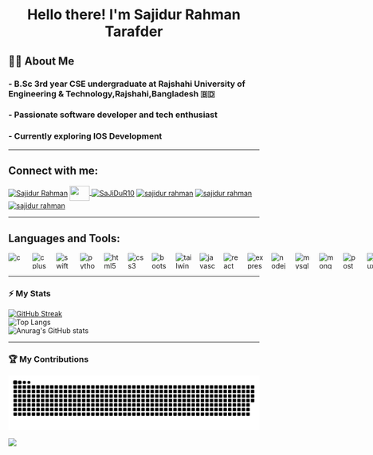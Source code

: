 <h1 align="center">Hello there! I'm Sajidur Rahman Tarafder </h1>

<h2>👨‍💻 About Me</h2>
<h3> - B.Sc 3rd year CSE undergraduate at Rajshahi University of Engineering & Technology,Rajshahi,Bangladesh 🇧🇩 </h3>
<h3> - Passionate software developer and tech enthusiast </h3>
<h3> - Currently exploring IOS Development</h3>

 ---
<h2 align="left">Connect with me:</h2>
<p align="left">
<a href="https://www.facebook.com/sajidur.rahman.3158652" target="blank"><img align="center" src="https://cdn.simpleicons.org/facebook" alt="Sajidur Rahman" height="30" width="40" /></a>
<a href="mailto:sajidurrahmantarafder@gmail.com" target="blank" >
    <img align="center" height="30" width="40" src="https://cdn.simpleicons.org/gmail" />
</a>
<a href="https://codeforces.com/profile/sajidur10" target="blank"><img align="center" src="https://cdn.simpleicons.org/codeforces" alt="SaJiDuR10" height="30" width="40" /></a>
<a href="https://www.linkedin.com/in/sajidur-rahman-910b28235/" target="blank"><img align="center" src="https://cdn.simpleicons.org/linkedin" alt="sajidur rahman" height="30" width="40" /></a>
<a href="https://www.hackerrank.com/profile/sajidurrahmanta1" target="blank"><img align="center" src="https://cdn.simpleicons.org/hackerrank" alt="sajidur rahman" height="30" width="40" /></a>
<a href="https://leetcode.com/u/sajidurrahmantarafder/" target="blank"><img align="center" src="https://cdn.simpleicons.org/leetcode" alt="sajidur rahman" height="30" width="40" /></a>
</p>

 ---
<h2 align="left"> Languages and Tools:</h2>
<div style="display:flex; flex-direction:row; gap:16px;">
  <img height="32" width="32" src="https://cdn.simpleicons.org/c/green" alt="c" />
  <img height="32" width="32" src="https://cdn.simpleicons.org/cplusplus" alt="cplusplus" />
  <img height="32" width="32" src="https://cdn.simpleicons.org/swift" alt="swift" />
  <img height="32" width="32" src="https://cdn.simpleicons.org/python" alt="python" />
  <img height="32" width="32" src="https://cdn.simpleicons.org/html5" alt="html5" />
  <img height="32" width="32" src="https://cdn.simpleicons.org/css3" alt="css3" />
  <img height="32" width="32" src="https://cdn.simpleicons.org/bootstrap" alt="bootstrap" />
  <img height="32" width="32" src="https://cdn.simpleicons.org/tailwindcss" alt="tailwind" />
  <img height="32" width="32" src="https://cdn.simpleicons.org/javascript" alt="javascript" />
  <img height="32" width="32" src="https://cdn.simpleicons.org/react" alt="react" />
  <img height="32" width="32" src="https://cdn.simpleicons.org/express/cyan" alt="express" />
  <img height="32" width="32" src="https://cdn.simpleicons.org/nodedotjs" alt="nodejs" />
  <img height="32" width="32" src="https://cdn.simpleicons.org/mysql" alt="mysql" />
  <img height="32" width="32" src="https://cdn.simpleicons.org/mongodb" alt="mongodb" />
  <img height="32" width="32" src="https://cdn.simpleicons.org/postman" alt="postman" />
  <img height="32" width="32" src="https://cdn.simpleicons.org/linux" alt="linux" />
  <img height="32" width="32" src="https://cdn.simpleicons.org/git" alt="git" />
  <img height="32" width="32" src="https://cdn.simpleicons.org/arduino" alt="arduino" />
  <img height="32" width="32" src="https://cdn.simpleicons.org/gnubash" alt="bash" />
</div>

 ---
### ⚡ My Stats

[![GitHub Streak](https://streak-stats.demolab.com?user=sajidur-rahman154&theme=highcontrast&hide_border=true&border_radius=10&exclude_days=Fri%2CSat)](https://git.io/streak-stats)<br>
![Top Langs](https://github-readme-stats.vercel.app/api/top-langs?username=sajidur-rahman154&show_icons=true&locale=en&layout=compact&theme=vision-friendly-dark&hide_border=true&card_width=495&border_radius=10)<br>
![Anurag's GitHub stats](https://github-readme-stats.vercel.app/api?username=sajidur-rahman154&show_icons=true&locale=en&theme=vision-friendly-dark&card_width=495&hide_border=true&border_radius=10)

 ---
### 🏆 My Contributions

<img alt="GitHub Snake" src="https://raw.githubusercontent.com/sajidur-rahman154/sajidur-rahman154/output/github-snake-dark.svg" />

![](https://hit.yhype.me/github/profile?user_id=64137998)

